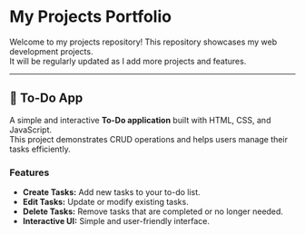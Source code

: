 # My Projects Portfolio

Welcome to my projects repository! This repository showcases my web development projects.  
It will be regularly updated as I add more projects and features.

---

## 📝 To-Do App

A simple and interactive **To-Do application** built with HTML, CSS, and JavaScript.  
This project demonstrates CRUD operations and helps users manage their tasks efficiently.

### Features
- **Create Tasks:** Add new tasks to your to-do list.
- **Edit Tasks:** Update or modify existing tasks.
- **Delete Tasks:** Remove tasks that are completed or no longer needed.
- **Interactive UI:** Simple and user-friendly interface.
